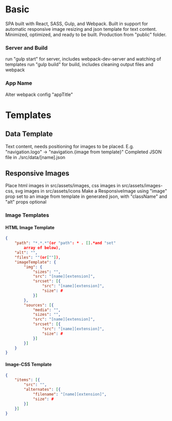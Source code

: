 # Basic
SPA built with React, SASS, Gulp, and Webpack. Built in support for automatic responsive image resizing and json template for text content.
Minimized, optimized, and ready to be built. Production from "public" folder.

### Server and Build
run "gulp start" for server, includes webpack-dev-server and watching of templates
run "gulp build" for build, includes cleaning output files and webpack

### App Name
Alter webpack config "appTitle"

# Templates
## Data Template
Text content, needs positioning for images to be placed. E.g. "navigation.logo" -> "navigation.{image from template}"
Completed JSON file in ./src/data/[name].json

## Responsive Images
Place html images in src/assets/images, css images in src/assets/images-css, svg images in src/assets/icons
Make a ResponsiveImage using "image" prop set to an image from template in generated json, with "className" and "alt" props optional

### Image Templates

#### HTML Image Template
```json
{
    "path": "*.*.*"(or "path": * . [].*and "set"
        array of below),
    "alt": "",
    "files": ""(or[""]),
    "imageTemplate": {
        "img": {
            "sizes": "",
            "src": "[name][extension]",
            "srcset": [{
                "src": "[name][extension]",
                "size": #
            }]
        },
        "sources": [{
            "media": "",
            "sizes": "",
            "src": "[name][extension]",
            "srcset": [{
                "src": "[name][extension]",
                "size": #
            }]
        }]
    }
}
```

#### Image-CSS Template
```json
{
    "items": [{
        "src": "",
        "alternates": [{
            "filename": "[name][extension]",
            "size": #
        }]
    }]
}
```